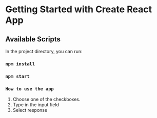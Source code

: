 # Getting Started with Create React App

## Available Scripts

In the project directory, you can run:
### `npm install`

### `npm start`

### `How to use the app`

1. Choose one of the checkboxes.
2. Type in the input field
3. Select response
